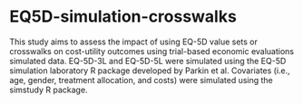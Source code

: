 # EQ5D-simulation-crosswalks
This study aims to assess the impact of using EQ-5D value sets or crosswalks on cost-utility outcomes using trial-based economic evaluations simulated data.
EQ-5D-3L and EQ-5D-5L were simulated using the EQ-5D simulation laboratory R package developed by Parkin et al.
Covariates (i.e., age, gender, treatment allocation, and costs) were simulated using the simstudy R package.
